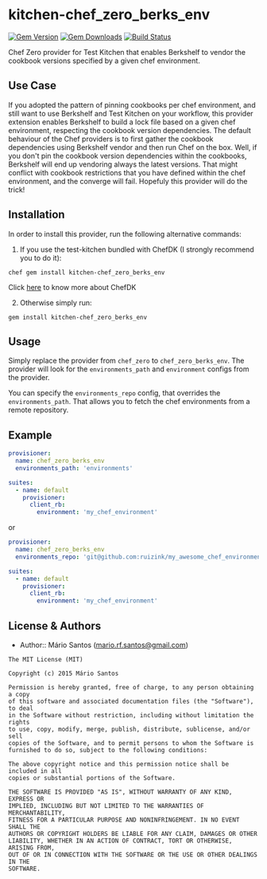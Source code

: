# kitchen-chef_zero_berks_env

[![Gem Version](https://badge.fury.io/rb/kitchen-chef_zero_berks_env.svg)](http://badge.fury.io/rb/kitchen-chef_zero_berks_env)
[![Gem Downloads](http://ruby-gem-downloads-badge.herokuapp.com/kitchen-chef_zero_berks_env?type=total&color=brightgreen)](https://rubygems.org/gems/kitchen-chef_zero_berks_env)
[![Build Status](https://travis-ci.org/ruizink/kitchen-chef_zero_berks_env.svg?branch=master)](https://travis-ci.org/ruizink/kitchen-chef_zero_berks_env)

Chef Zero provider for Test Kitchen that enables Berkshelf to vendor the cookbook versions specified by a given chef environment.

## Use Case

If you adopted the pattern of pinning cookbooks per chef environment, and still want to use Berkshelf and Test Kitchen on your workflow,
this provider extension enables Berkshelf to build a lock file based on a given chef environment, respecting the cookbook version dependencies.
The default behaviour of the Chef providers is to first gather the cookbook dependencies using Berkshelf vendor and then run Chef on the box.
Well, if you don't pin the cookbook version dependencies within the cookbooks, Berkshelf will end up vendoring always the latest versions.
That might conflict with cookbook restrictions that you have defined within the chef environment, and the converge will fail.
Hopefuly this provider will do the trick!

## Installation

In order to install this provider, run the following alternative commands:

1. If you use the test-kitchen bundled with ChefDK (I strongly recommend you to do it):
```
chef gem install kitchen-chef_zero_berks_env
```
Click [here](https://downloads.chef.io/chef-dk/) to know more about ChefDK

2. Otherwise simply run:
```
gem install kitchen-chef_zero_berks_env
```

## Usage

Simply replace the provider from `chef_zero` to `chef_zero_berks_env`.
The provider will look for the `environments_path` and `environment` configs from the provider.

You can specify the `environments_repo` config, that overrides the `environments_path`. That allows you to fetch the chef environments
from a remote repository.

## Example

```yaml
provisioner:
  name: chef_zero_berks_env
  environments_path: 'environments'

suites:
  - name: default
    provisioner:
      client_rb:
        environment: 'my_chef_environment'
```
or

```yaml
provisioner:
  name: chef_zero_berks_env
  environments_repo: 'git@github.com:ruizink/my_awesome_chef_environments.git'

suites:
  - name: default
    provisioner:
      client_rb:
        environment: 'my_chef_environment'
```

## License & Authors

- Author:: Mário Santos (<mario.rf.santos@gmail.com>)

```text
The MIT License (MIT)

Copyright (c) 2015 Mário Santos

Permission is hereby granted, free of charge, to any person obtaining a copy
of this software and associated documentation files (the "Software"), to deal
in the Software without restriction, including without limitation the rights
to use, copy, modify, merge, publish, distribute, sublicense, and/or sell
copies of the Software, and to permit persons to whom the Software is
furnished to do so, subject to the following conditions:

The above copyright notice and this permission notice shall be included in all
copies or substantial portions of the Software.

THE SOFTWARE IS PROVIDED "AS IS", WITHOUT WARRANTY OF ANY KIND, EXPRESS OR
IMPLIED, INCLUDING BUT NOT LIMITED TO THE WARRANTIES OF MERCHANTABILITY,
FITNESS FOR A PARTICULAR PURPOSE AND NONINFRINGEMENT. IN NO EVENT SHALL THE
AUTHORS OR COPYRIGHT HOLDERS BE LIABLE FOR ANY CLAIM, DAMAGES OR OTHER
LIABILITY, WHETHER IN AN ACTION OF CONTRACT, TORT OR OTHERWISE, ARISING FROM,
OUT OF OR IN CONNECTION WITH THE SOFTWARE OR THE USE OR OTHER DEALINGS IN THE
SOFTWARE.
```
